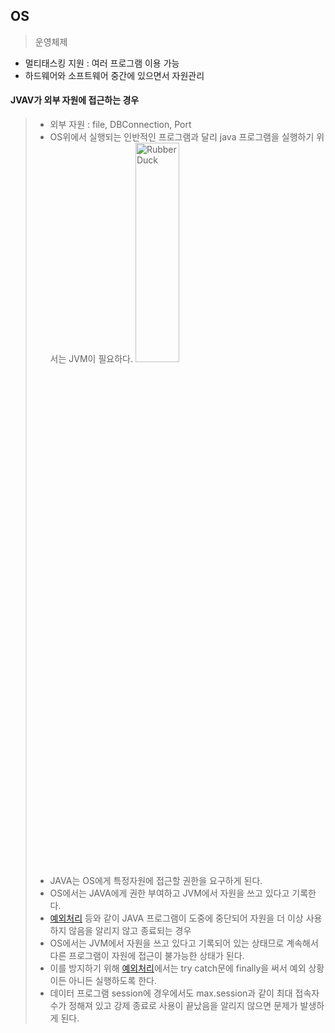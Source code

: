 ## OS
> 운영체제
* 멀티태스킹 지원 : 여러 프로그램 이용 가능
* 하드웨어와 소프트웨어 중간에 있으면서 자원관리
#### JVAV가 외부 자원에 접근하는 경우
> * 외부 자원 : file, DBConnection, Port
> * OS위에서 실행되는 인반적인 프로그램과 달리 java 프로그램을 실행하기 위서는 JVM이 필요하다.
> <img src="https://postfiles.pstatic.net/MjAyMjA1MTdfMzgg/MDAxNjUyNzk1OTAyMjE5.Kh70iNzgJka8Np8Ex-Ma2bA70cE9-_JaI0SCWn2_LaUg.xa6-EEkdfeqwnhs-PGShZoAkeGPB09mRN-FOW2p9VSAg.PNG.forget980/image.png?type=w580" width="40%" height="30%" title="px(픽셀) 크기 설정" alt="RubberDuck"></img>
> * JAVA는 OS에게 특정자원에 접근할 권한을 요구하게 된다.
> * OS에서는 JAVA에게 권한 부여하고 JVM에서 자원을 쓰고 있다고 기록한다.
> * [예외처리](https://github.com/1000004/TIL/tree/main/Java/Exception) 등와 같이 JAVA 프로그램이 도중에 중단되어 자원을 더 이상 사용하지 않음을 알리지 않고 종료되는 경우
> * OS에서는 JVM에서 자원을 쓰고 있다고 기록되어 있는 상태므로 계속해서 다른 프로그램이 자원에 접근이 불가능한 상태가 된다.
> * 이를 방지하기 위해 [예외처리](https://github.com/1000004/TIL/tree/main/Java/Exception)에서는 try catch문에 finally을 써서 예외 상황이든 아니든 실행하도록 한다.
> * 데이터 프로그램 session에 경우에서도 max.session과 같이 최대 접속자 수가 정해져 있고 강제 종료로 사용이 끝났음을 알리지 않으면 문제가 발생하게 된다.
